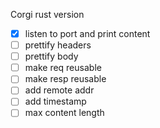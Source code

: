 Corgi rust version
- [x] listen to port and print content
- [ ] prettify headers
- [ ] prettify body
- [ ] make req reusable
- [ ] make resp reusable
- [ ] add remote addr
- [ ] add timestamp
- [ ] max content length